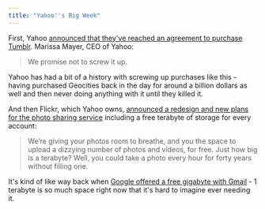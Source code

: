 ```yaml
---
title: "Yahoo''s Big Week"
---
```

<p>First, Yahoo <a href="https://marissamayr.tumblr.com/post/50902274591/im-delighted-to-announce-that-weve-reached-an">announced that they've reached an agreement to purchase Tumblr</a>. Marissa Mayer, CEO of Yahoo:</p>
<blockquote><p>
  We promise not to screw it up.
</p></blockquote>
<p>Yahoo has had a bit of a history with screwing up purchases like this - having purchased Geocities back in the day for around a billion dollars as well and then never doing anything with it until they killed it.</p>
<p>And then Flickr, which Yahoo owns, <a href="https://blog.flickr.net/en/2013/05/20/a-better-brighter-flickr/">announced a redesign and new plans for the photo sharing service</a> including a free terabyte of storage for every account:</p>
<blockquote><p>
  We’re giving your photos room to breathe, and you the space to upload a dizzying number of photos and videos, for free. Just how big is a terabyte? Well, you could take a photo every hour for forty years without filling one.
</p></blockquote>
<p>It's kind of like way back when <a href="https://en.wikipedia.org/wiki/Gmail">Google offered a free gigabyte with Gmail</a> - 1 terabyte is so much space right now that it's hard to imagine ever needing it.</p>
